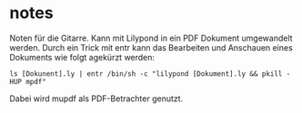 # notes

Noten für die Gitarre. Kann mit Lilypond in ein PDF Dokument umgewandelt werden.
Durch ein Trick mit entr kann das Bearbeiten und Anschauen eines Dokuments wie
folgt agekürzt werden:

    ls [Dokunent].ly | entr /bin/sh -c "lilypond [Dokument].ly && pkill -HUP mpdf"

Dabei wird mupdf als PDF-Betrachter genutzt.
